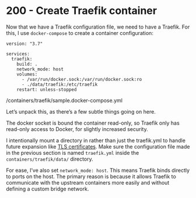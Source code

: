 # 200 - Create Traefik container

Now that we have a Traefik configuration file, we need to have a Traefik. For this, I use ```docker-compose``` to create a container configuration:

```
version: "3.7"

services:
  traefik:
    build: .
    network_mode: host
    volumes:
      - /var/run/docker.sock:/var/run/docker.sock:ro
      - ./data/traefik:/etc/traefik
    restart: unless-stopped
```
/containers/traefik/sample.docker-compose.yml

Let’s unpack this, as there’s a few subtle things going on here.

The docker socket is bound the container read-only, so Traefik only has read-only access to Docker, for slightly increased security.

I intentionally mount a directory in rather than just the traefik.yml to handle future expansion like [TLS certificates](https://theorangeone.net/posts/hello-world-with-traefik/#tls). Make sure the configuration file made in the previous section is named ```traefik.yml``` inside the ```containers/traefik/data/``` directory.

For ease, I’ve also set ```network_mode: host```. This means Traefik binds directly to ports on the host. The primary reason is because it allows Traefik to communicate with the upstream containers more easily and without defining a custom bridge network.
